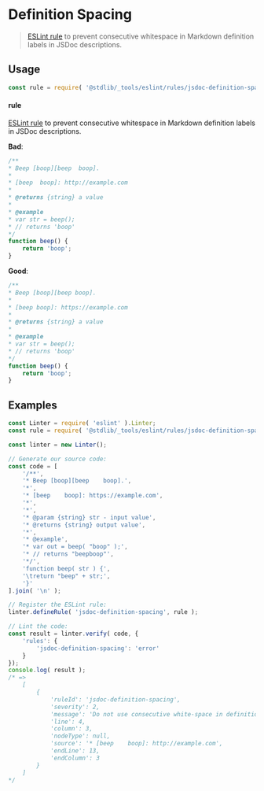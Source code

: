 <!--

@license Apache-2.0

Copyright (c) 2018 The Stdlib Authors.

Licensed under the Apache License, Version 2.0 (the "License");
you may not use this file except in compliance with the License.
You may obtain a copy of the License at

   http://www.apache.org/licenses/LICENSE-2.0

Unless required by applicable law or agreed to in writing, software
distributed under the License is distributed on an "AS IS" BASIS,
WITHOUT WARRANTIES OR CONDITIONS OF ANY KIND, either express or implied.
See the License for the specific language governing permissions and
limitations under the License.

-->

# Definition Spacing

> [ESLint rule][eslint-rules] to prevent consecutive whitespace in Markdown definition labels in JSDoc descriptions.

<section class="intro">

</section>

<!-- /.intro -->

<section class="usage">

## Usage

```javascript
const rule = require( '@stdlib/_tools/eslint/rules/jsdoc-definition-spacing' );
```

#### rule

[ESLint rule][eslint-rules] to prevent consecutive whitespace in Markdown definition labels in JSDoc descriptions.

**Bad**:

<!-- eslint-disable stdlib/jsdoc-definition-spacing, stdlib/jsdoc-markdown-remark -->

```javascript
/**
* Beep [boop][beep  boop].
*
* [beep  boop]: http://example.com
*
* @returns {string} a value
*
* @example
* var str = beep();
* // returns 'boop'
*/
function beep() {
    return 'boop';
}
```

**Good**:

```javascript
/**
* Beep [boop][beep boop].
*
* [beep boop]: https://example.com
*
* @returns {string} a value
*
* @example
* var str = beep();
* // returns 'boop'
*/
function beep() {
    return 'boop';
}
```

</section>

<!-- /.usage -->

<section class="examples">

## Examples

<!-- eslint no-undef: "error" -->

```javascript
const Linter = require( 'eslint' ).Linter;
const rule = require( '@stdlib/_tools/eslint/rules/jsdoc-definition-spacing' );

const linter = new Linter();

// Generate our source code:
const code = [
    '/**',
    '* Beep [boop][beep    boop].',
    '*',
    '* [beep    boop]: https://example.com',
    '*',
    '*',
    '* @param {string} str - input value',
    '* @returns {string} output value',
    '*',
    '* @example',
    '* var out = beep( "boop" );',
    '* // returns "beepboop"',
    '*/',
    'function beep( str ) {',
    '\treturn "beep" + str;',
    '}'
].join( '\n' );

// Register the ESLint rule:
linter.defineRule( 'jsdoc-definition-spacing', rule );

// Lint the code:
const result = linter.verify( code, {
    'rules': {
        'jsdoc-definition-spacing': 'error'
    }
});
console.log( result );
/* =>
    [
        {
            'ruleId': 'jsdoc-definition-spacing',
            'severity': 2,
            'message': 'Do not use consecutive white-space in definition labels',
            'line': 4,
            'column': 3,
            'nodeType': null,
            'source': '* [beep    boop]: http://example.com',
            'endLine': 13,
            'endColumn': 3
        }
    ]
*/
```

</section>

<!-- /.examples -->

<!-- Section for related `stdlib` packages. Do not manually edit this section, as it is automatically populated. -->

<section class="related">

</section>

<!-- /.related -->

<!-- Section for all links. Make sure to keep an empty line after the `section` element and another before the `/section` close. -->

<section class="links">

[eslint-rules]: https://eslint.org/docs/developer-guide/working-with-rules

</section>

<!-- /.links -->
